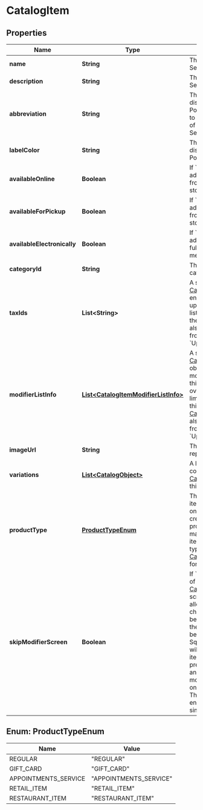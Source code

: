 
# CatalogItem

## Properties
Name | Type | Description | Notes
------------ | ------------- | ------------- | -------------
**name** | **String** | The item&#39;s name. Searchable. | 
**description** | **String** | The item&#39;s description. Searchable. |  [optional]
**abbreviation** | **String** | The text of the item&#39;s display label in the Square Point of Sale app. Only up to the first five characters of the string are used.  Searchable. |  [optional]
**labelColor** | **String** | The color of the item&#39;s display label in the Square Point of Sale app. |  [optional]
**availableOnline** | **Boolean** | If &#x60;true&#x60;, the item can be added to shipping orders from the merchant&#39;s online store. |  [optional]
**availableForPickup** | **Boolean** | If &#x60;true&#x60;, the item can be added to pickup orders from the merchant&#39;s online store. |  [optional]
**availableElectronically** | **Boolean** | If &#x60;true&#x60;, the item can be added to electronically fulfilled orders from the merchant&#39;s online store. |  [optional]
**categoryId** | **String** | The ID of the item&#39;s category, if any. |  [optional]
**taxIds** | **List&lt;String&gt;** | A set of IDs indicating the [CatalogTax](#type-catalogtax)es that are enabled for this item. When updating an item, any taxes listed here will be added to the item. [CatalogTax](#type-catalogtax)es may also be added to or deleted from an item using &#x60;UpdateItemTaxes&#x60;. |  [optional]
**modifierListInfo** | [**List&lt;CatalogItemModifierListInfo&gt;**](CatalogItemModifierListInfo.md) | A set of [CatalogItemModifierListInfo](#type-catalogitemmodifierlistinfo) objects representing the modifier lists that apply to this item, along with the overrides and min and max limits that are specific to this item. [CatalogModifierList](#type-catalogmodifierlist)s may also be added to or deleted from an item using &#x60;UpdateItemModifierLists&#x60;. |  [optional]
**imageUrl** | **String** | The URL of an image representing this item. |  [optional]
**variations** | [**List&lt;CatalogObject&gt;**](CatalogObject.md) | A list of [CatalogObject](#type-catalogobject)s containing the [CatalogItemVariation](#type-catalogitemvariation)s for this item. |  [optional]
**productType** | [**ProductTypeEnum**](#ProductTypeEnum) | The product type of the item. May not be changed once an item has been created.  Only items of product type &#x60;REGULAR&#x60; may be created by this API; items with other product types are read-only. See [CatalogItemProductType](#type-catalogitemproducttype) for all possible values. |  [optional]
**skipModifierScreen** | **Boolean** | If &#x60;false&#x60;, the Square Point of Sale app will present the [CatalogItem](#type-catalogitem)&#39;s details screen immediately, allowing the merchant to choose [CatalogModifier](#type-catalogmodifier)s before adding the item to the cart.  This is the default behavior.  If &#x60;true&#x60;, the Square Point of Sale app will immediately add the item to the cart with the pre-selected modifiers, and merchants can edit modifiers by drilling down onto the item&#39;s details.  Third-party clients are encouraged to implement similar behaviors. |  [optional]


<a name="ProductTypeEnum"></a>
## Enum: ProductTypeEnum
Name | Value
---- | -----
REGULAR | &quot;REGULAR&quot;
GIFT_CARD | &quot;GIFT_CARD&quot;
APPOINTMENTS_SERVICE | &quot;APPOINTMENTS_SERVICE&quot;
RETAIL_ITEM | &quot;RETAIL_ITEM&quot;
RESTAURANT_ITEM | &quot;RESTAURANT_ITEM&quot;



